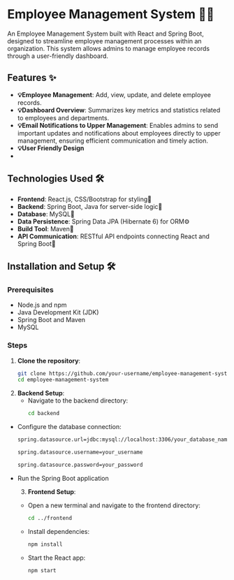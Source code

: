 # Employee Management System 🧑‍💼

An Employee Management System built with React and Spring Boot, designed to streamline employee management processes within an organization. This system allows admins to manage employee records through a user-friendly dashboard.

## Features ✨

* **💡Employee Management**: Add, view, update, and delete employee records.
* **💡Dashboard Overview**: Summarizes key metrics and statistics related to employees and departments.
* **💡Email Notifications to Upper Management**: Enables admins to send important updates and notifications about employees directly to upper management, ensuring efficient communication and timely action.
* **💡User Friendly Design**
* 
## Technologies Used 🛠️

* **Frontend**: React.js, CSS/Bootstrap for styling🎨
* **Backend**: Spring Boot, Java for server-side logic🌱
* **Database**: MySQL💾
* **Data Persistence**: Spring Data JPA (Hibernate 6) for ORM⚙️
* **Build Tool**: Maven🔨
* **API Communication**: RESTful API endpoints connecting React and Spring Boot🔗 

## Installation and Setup 🛠️

### Prerequisites

- Node.js and npm
- Java Development Kit (JDK)
- Spring Boot and Maven
- MySQL 

### Steps

1. **Clone the repository**:
   ```bash
   git clone https://github.com/your-username/employee-management-system.git
   cd employee-management-system

2. **Backend Setup**:
   - Navigate to the backend directory:
     ```bash
     cd backend
     ```
- Configure the database connection:
     ```bash
    spring.datasource.url=jdbc:mysql://localhost:3306/your_database_name
     ```
     ```bash
    spring.datasource.username=your_username
     ```
     ```bash
    spring.datasource.password=your_password
     ```

- Run the Spring Boot application
     

  3. **Frontend Setup**:
   - Open a new terminal and navigate to the frontend directory:
     ```bash
     cd ../frontend
     ```

   - Install dependencies:
     ```bash
     npm install
     ```

   - Start the React app:
     ```bash
     npm start
     ```

   


